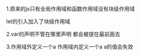 1.原来的js只有全局作用域和函数作用域没有块级作用域

 let的引入加入了块级作用域

2.var的声明不管在哪里声明 都会被提在最前面去

3.作用域外定义一个a 作用域内定义一个a a的值会失效



